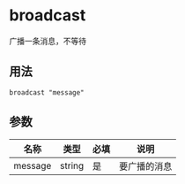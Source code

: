 # broadcast

广播一条消息，不等待

## 用法

```gop
broadcast "message"
```

## 参数

| 名称 | 类型 | 必填 | 说明 |
| ---- | ---- | ---- | ---- |
| message | string | 是 | 要广播的消息 |
